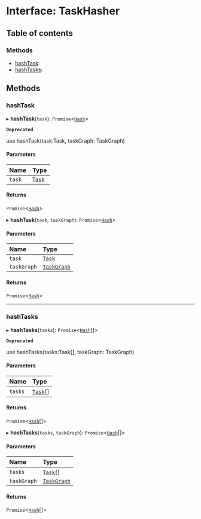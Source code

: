 # Interface: TaskHasher

## Table of contents

### Methods

- [hashTask](../../devkit/documents/TaskHasher#hashtask):
- [hashTasks](../../devkit/documents/TaskHasher#hashtasks):

## Methods

### hashTask

▸ **hashTask**(`task`): `Promise`<[`Hash`](../../devkit/documents/Hash)\>

**`Deprecated`**

use hashTask(task:Task, taskGraph: TaskGraph)

#### Parameters

| Name   | Type                                  |
| :----- | :------------------------------------ |
| `task` | [`Task`](../../devkit/documents/Task) |

#### Returns

`Promise`<[`Hash`](../../devkit/documents/Hash)\>

▸ **hashTask**(`task`, `taskGraph`): `Promise`<[`Hash`](../../devkit/documents/Hash)\>

#### Parameters

| Name        | Type                                            |
| :---------- | :---------------------------------------------- |
| `task`      | [`Task`](../../devkit/documents/Task)           |
| `taskGraph` | [`TaskGraph`](../../devkit/documents/TaskGraph) |

#### Returns

`Promise`<[`Hash`](../../devkit/documents/Hash)\>

---

### hashTasks

▸ **hashTasks**(`tasks`): `Promise`<[`Hash`](../../devkit/documents/Hash)[]\>

**`Deprecated`**

use hashTasks(tasks:Task[], taskGraph: TaskGraph)

#### Parameters

| Name    | Type                                    |
| :------ | :-------------------------------------- |
| `tasks` | [`Task`](../../devkit/documents/Task)[] |

#### Returns

`Promise`<[`Hash`](../../devkit/documents/Hash)[]\>

▸ **hashTasks**(`tasks`, `taskGraph`): `Promise`<[`Hash`](../../devkit/documents/Hash)[]\>

#### Parameters

| Name        | Type                                            |
| :---------- | :---------------------------------------------- |
| `tasks`     | [`Task`](../../devkit/documents/Task)[]         |
| `taskGraph` | [`TaskGraph`](../../devkit/documents/TaskGraph) |

#### Returns

`Promise`<[`Hash`](../../devkit/documents/Hash)[]\>

